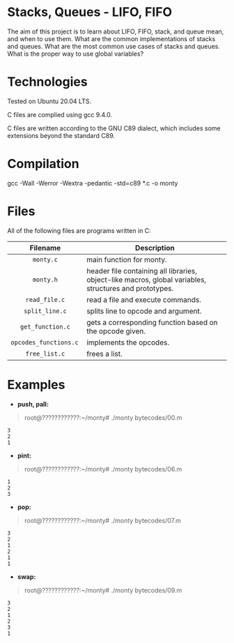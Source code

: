 # Stacks, Queues - LIFO, FIFO

The aim of this project is to learn about LIFO, FIFO, stack, and queue mean, and when to use them. What are the common implementations of stacks and queues. What are the most common use cases of stacks and queues. What is the proper way to use global variables?

# Technologies

Tested on Ubuntu 20.04 LTS.

C files are complied using gcc 9.4.0.

C files are written according to the GNU C89 dialect, which includes some extensions beyond the standard C89.

# Compilation

gcc -Wall -Werror -Wextra -pedantic -std=c89 *.c -o monty

# Files

All of the following files are programs written in C:

| Filename               | Description
|:----------------------:| -------------------------------------------------------------------------------------------------------
| `monty.c` 		 | main function for monty.
| `monty.h`              | header file containing all libraries, object-like macros, global variables, structures and prototypes.
| `read_file.c`          | read a file and execute commands.
| `split_line.c`         | splits line to opcode and argument.
| `get_function.c`       | gets a corresponding function based on the opcode given.
| `opcodes_functions.c ` | implements the opcodes.
| `free_list.c`          | frees a list.

# Examples

* **push, pall:**

> root@????????????:~/monty# ./monty bytecodes/00.m 

```
3
2
1
```

* **pint:**

> root@????????????:~/monty# ./monty bytecodes/06.m 

```
1
2
3
```

* **pop:**

> root@????????????:~/monty# ./monty bytecodes/07.m 

```
3
2
1
2
1
1
```

* **swap:**

> root@????????????:~/monty# ./monty bytecodes/09.m 

```
3
2
1
2
3
1
```
